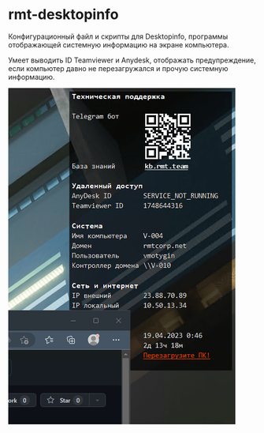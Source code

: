 # rmt-desktopinfo
Конфигурационный файл и скрипты для Desktopinfo, программы отображающей системную информацию на экране компьютера.

Умеет выводить ID Teamviewer и Anydesk, отображать предупреждение, если компьютер давно не перезагружался и прочую системную информацию.

![Вынлядит как то так](screenshots/main-window.png)
